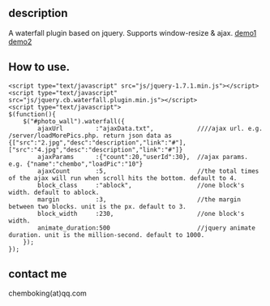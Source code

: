 ## description
A waterfall plugin based on jquery. Supports window-resize & ajax. 
[demo1](http://paradise4ever.com/waterfall/demo.html)
[demo2](http://paradise4ever.com/qt/detail.html#photo_wall)
## How to use.

	<script type="text/javascript" src="js/jquery-1.7.1.min.js"></script>
	<script type="text/javascript" src="js/jquery.cb.waterfall.plugin.min.js"></script>
	<script type="text/javascript">
	$(function(){
		$("#photo_wall").waterfall({
			ajaxUrl			:"ajaxData.txt",			////ajax url. e.g. /server/loadMorePics.php. return json data as {["src":"2.jpg","desc":"description","link":"#"],["src":"4.jpg","desc":"description","link":"#"]}	
			ajaxParams		:{"count":20,"userId":30},	//ajax params. e.g. {"name":"chembo","loadPic":"10"}
			ajaxCount		:5,							//the total times of the ajax will run when scroll hits the bottom. default to 4.
			block_class		:"ablock",					//one block's width. default to ablock.
			margin			:3,							//the margin between two blocks. unit is the px. default to 3.
			block_width		:230,						//one block's width.
			animate_duration:500						//jquery animate duration. unit is the million-second. default to 1000.
		});
	});
## contact me
chemboking(at)qq.com


